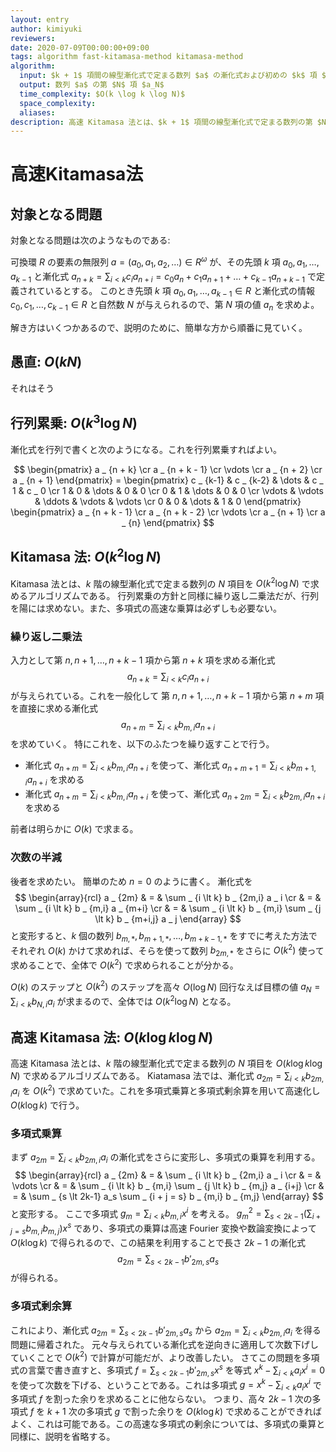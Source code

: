 ```yaml
---
layout: entry
author: kimiyuki
reviewers:
date: 2020-07-09T00:00:00+09:00
tags: algorithm fast-kitamasa-method kitamasa-method
algorithm:
  input: $k + 1$ 項間の線型漸化式で定まる数列 $a$ の漸化式および初めの $k$ 項 $(a_0, a_1, \dots, a _ {k-1})$ および自然数 $N$
  output: 数列 $a$ の第 $N$ 項 $a_N$
  time_complexity: $O(k \log k \log N)$
  space_complexity:
  aliases:
description: 高速 Kitamasa 法とは、$k + 1$ 項間の線型漸化式で定まる数列の第 $N$ 項を $O(k \log k \log N)$ で求めるアルゴリズムである。Kitamasa 法とは異なる。
---
```


# 高速Kitamasa法

## 対象となる問題

対象となる問題は次のようなものである:

可換環 $R$ の要素の無限列 $a = (a_0, a_1, a_2, \dots) \in R^{\omega}$ が、その先頭 $k$ 項 $a_0, a_1, \dots, a _ {k-1}$ と漸化式 $a _ {n + k} = \sum _ {i \lt k} c_i a _ {n + i} = c_0 a_n + c_1 a _ {n + 1} + \dots + c _ {k-1} a _ {n + k -1}$ で定義されているとする。
このとき先頭 $k$ 項 $a_0, a_1, \dots, a _ {k-1} \in R$ と漸化式の情報 $c_0, c_1, \dots, c _ {k-1} \in R$ と自然数 $N$ が与えられるので、第 $N$ 項の値 $a_n$ を求めよ。

解き方はいくつかあるので、説明のために、簡単な方から順番に見ていく。

## 愚直: $O(kN)$

それはそう

## 行列累乗: $O(k^3 \log N)$

漸化式を行列で書くと次のようになる。これを行列累乗すればよい。

$$ \begin{pmatrix}
    a _ {n + k} \cr
    a _ {n + k - 1} \cr
    \vdots \cr
    a _ {n + 2} \cr
    a _ {n + 1}
\end{pmatrix} = \begin{pmatrix}
    c _ {k-1} & c _ {k-2} & \dots & c _ 1 & c _ 0 \cr
    1 & 0 & \dots & 0 & 0 \cr
    0 & 1 & \dots & 0 & 0 \cr
    \vdots & \vdots & \ddots & \vdots & \vdots \cr
    0 & 0 & \dots & 1 & 0
\end{pmatrix} \begin{pmatrix}
    a _ {n + k - 1} \cr
    a _ {n + k - 2} \cr
    \vdots \cr
    a _ {n + 1} \cr
    a _ {n}
\end{pmatrix} $$

## Kitamasa 法: $O(k^2 \log N)$

Kitamasa 法とは、$k$ 階の線型漸化式で定まる数列の $N$ 項目を $O(k^2 \log N)$ で求めるアルゴリズムである。
行列累乗の方針と同様に繰り返し二乗法だが、行列を陽には求めない。また、多項式の高速な乗算は必ずしも必要ない。

### 繰り返し二乗法

入力として第 $n, n+1, \dots, n+k-1$ 項から第 $n+k$ 項を求める漸化式 $$a _ {n + k} = \sum _ {i \lt k} c_i a _ {n + i}$$ が与えられている。これを一般化して 第 $n, n+1, \dots, n+k-1$ 項から第 $n + m$ 項を直接に求める漸化式 $$a _ {n + m} = \sum _ {i \lt k} b _ {m,i} a _ {n+i}$$ を求めていく。
特にこれを、以下のふたつを繰り返すことで行う。

-   漸化式 $a _ {n + m} = \sum _ {i \lt k} b _ {m,i} a _ {n+i}$ を使って、漸化式 $a _ {n + m + 1} = \sum _ {i \lt k} b _ {m + 1,i} a _ {n+i}$ を求める
-   漸化式 $a _ {n + m} = \sum _ {i \lt k} b _ {m,i} a _ {n+i}$ を使って、漸化式 $a _ {n + 2m} = \sum _ {i \lt k} b _ {2m,i} a _ {n+i}$ を求める

前者は明らかに $O(k)$ で求まる。

### 次数の半減

後者を求めたい。
簡単のため $n = 0$ のように書く。
漸化式を
$$ \begin{array}{rcl}
    a _ {2m} & = & \sum _ {i \lt k} b _ {2m,i} a _ i \cr
             & = & \sum _ {i \lt k} b _ {m,i} a _ {m+i} \cr
             & = & \sum _ {i \lt k} b _ {m,i} \sum _ {j \lt k} b _ {m+i,j} a _ j
\end{array} $$
と変形すると、$k$ 個の数列 $b _ {m,\ast}, b _ {m+1,\ast}, \dots, b _ {m+k-1, \ast}$ をすでに考えた方法でそれぞれ $O(k)$ かけて求めれば、そらを使って数列 $b _ {2m,\ast}$ をさらに $O(k^2)$ 使って求めることで、全体で $O(k^2)$ で求められることが分かる。

$O(k)$ のステップと $O(k^2)$ のステップを高々 $O(\log N)$ 回行なえば目標の値 $a_N = \sum _ {i \lt k} b _ {N,i} a _ i$ が求まるので、全体では $O(k^2 \log N)$ となる。


## 高速 Kitamasa 法: $O(k \log k \log N)$

高速 Kitamasa 法とは、$k$ 階の線型漸化式で定まる数列の $N$ 項目を $O(k \log k \log N)$ で求めるアルゴリズムである。
Kiatamasa 法では、漸化式 $a _ {2m} = \sum _ {i \lt k} b _ {2m,i} a_i$ を $O(k^2)$ で求めていた。これを多項式乗算と多項式剰余算を用いて高速化し $O(k \log k)$ で行う。

### 多項式乗算

まず $a _ {2m} = \sum _ {i \lt k} b _ {2m,i} a_i$ の漸化式をさらに変形し、多項式の乗算を利用する。
$$ \begin{array}{rcl}
    a _ {2m} & = & \sum _ {i \lt k} b _ {2m,i} a _ i \cr
             & = & \vdots \cr
             & = & \sum _ {i \lt k} b _ {m,i} \sum _ {j \lt k} b _ {m,j} a _ {i+j} \cr
             & = & \sum _ {s \lt 2k-1} a_s \sum _ {i + j = s} b _ {m,i} b _ {m,j}
\end{array} $$ と変形する。
ここで多項式 $g_m = \sum _ {i \lt k} b _ {m,i} x^i$ を考える。
$g_m^2 = \sum _ {s \lt 2k-1} \left( \sum _ {i + j = s} b _ {m,i} b _ {m,j} \right) x^s$ であり、多項式の乗算は高速 Fourier 変換や数論変換によって $O(k \log k)$ で得られるので、この結果を利用することで長さ $2k-1$ の漸化式
$$a _ {2m} = \sum _ {s \lt 2k-1} b' _ {2m,s} a_s$$
が得られる。

### 多項式剰余算

これにより、漸化式 $a _ {2m} = \sum _ {s \lt 2k-1} b' _ {2m,s} a_s$ から $a _ {2m} = \sum _ {i \lt k} b _ {2m,i} a_i$ を得る問題に帰着された。
元々与えられている漸化式を逆向きに適用して次数下げしていくことで $O(k^2)$ で計算が可能だが、より改善したい。
さてこの問題を多項式の言葉で書き直すと、多項式 $f = \sum _ {s \lt 2k-1} b' _ {2m,s} x^s$ を等式 $x^k - \sum _ {i \lt k} a_i x^i = 0$ を使って次数を下げる、ということである。これは多項式 $g = x^k - \sum _ {i \lt k} a_i x^i$ で多項式 $f$ を割った余りを求めることに他ならない。
つまり、高々 $2k-1$ 次の多項式 $f$ を $k+1$ 次の多項式 $g$ で割った余りを $O(k \log k)$ で求めることができればよく、これは可能である。この高速な多項式の剰余については、多項式の乗算と同様に、説明を省略する。
